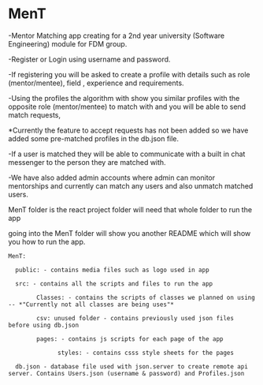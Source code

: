 # MenT
-Mentor Matching app creating for a 2nd year university (Software Engineering) module for FDM group.

-Register or Login using username and password.

-If registering you will be asked to create a profile with details such as role (mentor/mentee), field , experience and requirements.

-Using the profiles the algorithm with show you similar profiles with the opposite role (mentor/mentee) to match with and you will be able to send match requests,

*Currently the feature to accept requests has not been added so we have added some pre-matched profiles in the db.json file.

-If a user is matched they will be able to communicate with a built in chat messenger to the person they are matched with.

-We have also added admin accounts where admin can monitor mentorships and currently can match any users and also unmatch matched users.


MenT folder is the react project folder will need that whole folder to run the app

going into the MenT folder will show you another README which will show you how to run the app.


    MenT:
    
      public: - contains media files such as logo used in app
  
      src: - contains all the scripts and files to run the app
  
            Classes: - contains the scripts of classes we planned on using  -- *"Currently not all classes are being uses"*
    
            csv: unused folder - contains previously used json files before using db.json
    
            pages: - contains js scripts for each page of the app
    
                  styles: - contains csss style sheets for the pages
    
      db.json - database file used with json.server to create remote api server. Contains Users.json (username & password) and Profiles.json
